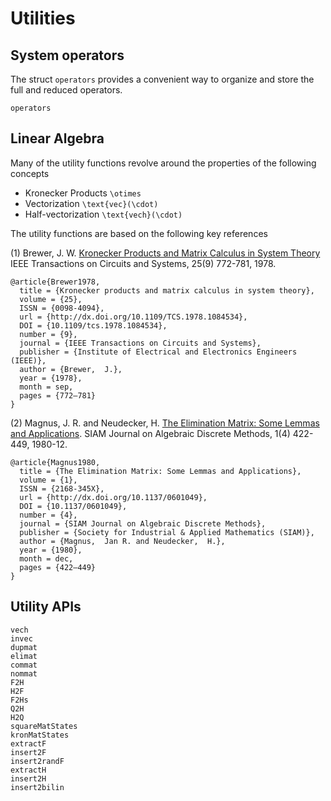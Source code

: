 # Utilities

## System operators
The struct `operators` provides a convenient way to organize and store the full and reduced operators.

```@docs
operators
```

## Linear Algebra
Many of the utility functions revolve around the properties of the following concepts
- Kronecker Products ``\otimes``
- Vectorization ``\text{vec}(\cdot)``
- Half-vectorization ``\text{vech}(\cdot)``

The utility functions are based on the following key references 

(1) Brewer, J. W.
[Kronecker Products and Matrix Calculus in System Theory](http://ieeexplore.ieee.org/document/1084534/)
IEEE Transactions on Circuits and Systems, 25(9) 772-781, 1978.
```
@article{Brewer1978,
  title = {Kronecker products and matrix calculus in system theory},
  volume = {25},
  ISSN = {0098-4094},
  url = {http://dx.doi.org/10.1109/TCS.1978.1084534},
  DOI = {10.1109/tcs.1978.1084534},
  number = {9},
  journal = {IEEE Transactions on Circuits and Systems},
  publisher = {Institute of Electrical and Electronics Engineers (IEEE)},
  author = {Brewer,  J.},
  year = {1978},
  month = sep,
  pages = {772–781}
}
```

(2) Magnus, J. R. and Neudecker, H.
[The Elimination Matrix: Some Lemmas and Applications](https://epubs.siam.org/doi/10.1137/0601049).
SIAM Journal on Algebraic Discrete Methods, 1(4) 422-449, 1980-12.
```
@article{Magnus1980,
  title = {The Elimination Matrix: Some Lemmas and Applications},
  volume = {1},
  ISSN = {2168-345X},
  url = {http://dx.doi.org/10.1137/0601049},
  DOI = {10.1137/0601049},
  number = {4},
  journal = {SIAM Journal on Algebraic Discrete Methods},
  publisher = {Society for Industrial & Applied Mathematics (SIAM)},
  author = {Magnus,  Jan R. and Neudecker,  H.},
  year = {1980},
  month = dec,
  pages = {422–449}
}
```

## Utility APIs

```@docs
vech
invec
dupmat
elimat
commat
nommat
F2H
H2F
F2Hs
Q2H
H2Q
squareMatStates
kronMatStates
extractF
insert2F
insert2randF
extractH
insert2H
insert2bilin
```